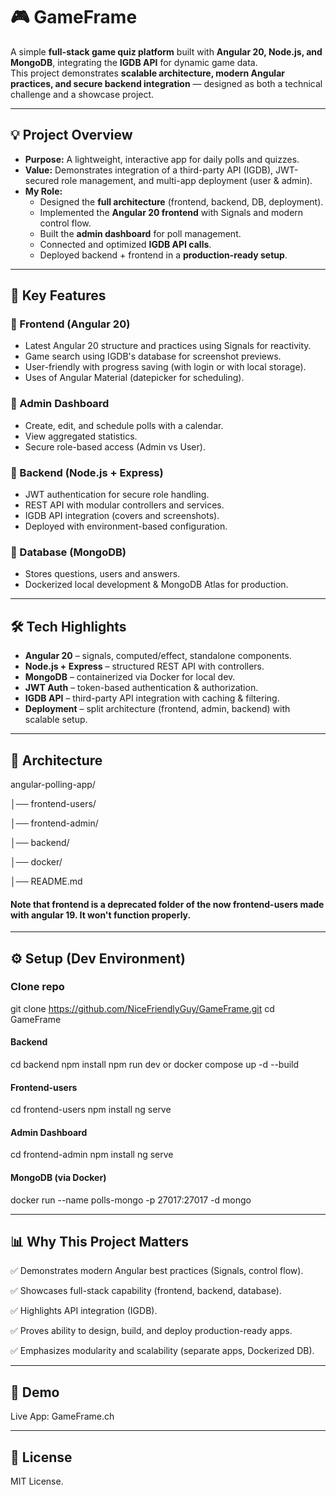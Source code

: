 # 🎮 GameFrame  

A simple **full-stack game quiz platform** built with **Angular 20, Node.js, and MongoDB**, integrating the **IGDB API** for dynamic game data.  
This project demonstrates **scalable architecture, modern Angular practices, and secure backend integration** — designed as both a technical challenge and a showcase project.  

---

## 💡 Project Overview  

- **Purpose:** A lightweight, interactive app for daily polls and quizzes.  
- **Value:** Demonstrates integration of a third-party API (IGDB), JWT-secured role management, and multi-app deployment (user & admin).  
- **My Role:**  
  - Designed the **full architecture** (frontend, backend, DB, deployment).  
  - Implemented the **Angular 20 frontend** with Signals and modern control flow.  
  - Built the **admin dashboard** for poll management.  
  - Connected and optimized **IGDB API calls**.  
  - Deployed backend + frontend in a **production-ready setup**.  

---

## 🚀 Key Features  

### 🔹 Frontend (Angular 20)  
- Latest Angular 20 structure and practices using Signals for reactivity.  
- Game search using IGDB's database for screenshot previews.  
- User-friendly with progress saving (with login or with local storage).  
- Uses of Angular Material (datepicker for scheduling).  

### 🔹 Admin Dashboard  
- Create, edit, and schedule polls with a calendar.  
- View aggregated statistics.  
- Secure role-based access (Admin vs User).  

### 🔹 Backend (Node.js + Express)  
- JWT authentication for secure role handling.  
- REST API with modular controllers and services.  
- IGDB API integration (covers and screenshots).  
- Deployed with environment-based configuration.  

### 🔹 Database (MongoDB)  
- Stores questions, users and answers.  
- Dockerized local development & MongoDB Atlas for production.  

---

## 🛠️ Tech Highlights  

- **Angular 20** – signals, computed/effect, standalone components.  
- **Node.js + Express** – structured REST API with controllers.  
- **MongoDB** – containerized via Docker for local dev.  
- **JWT Auth** – token-based authentication & authorization.  
- **IGDB API** – third-party API integration with caching & filtering.  
- **Deployment** – split architecture (frontend, admin, backend) with scalable setup.  

---

## 📂 Architecture  

angular-polling-app/

│── frontend-users/ 

│── frontend-admin/ 

│── backend/ 

│── docker/ 

│── README.md 

#### Note that frontend is a deprecated folder of the now frontend-users made with angular 19. It won't function properly.

---

## ⚙️ Setup (Dev Environment)
### Clone repo
git clone https://github.com/NiceFriendlyGuy/GameFrame.git
cd GameFrame


#### Backend

cd backend
npm install
npm run dev    or   docker compose up -d --build


#### Frontend-users

cd frontend-users
npm install
ng serve


#### Admin Dashboard

cd frontend-admin
npm install
ng serve


#### MongoDB (via Docker)

docker run --name polls-mongo -p 27017:27017 -d mongo

---

## 📊 Why This Project Matters

✅ Demonstrates modern Angular best practices (Signals, control flow).

✅ Showcases full-stack capability (frontend, backend, database).

✅ Highlights API integration (IGDB).

✅ Proves ability to design, build, and deploy production-ready apps.

✅ Emphasizes modularity and scalability (separate apps, Dockerized DB).

---

## 📸 Demo

Live App: GameFrame.ch

---

## 📜 License

MIT License.
